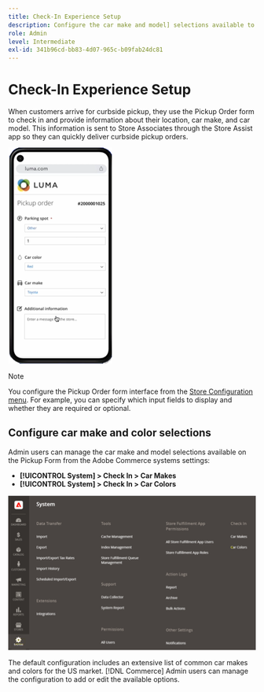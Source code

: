 ```yaml
---
title: Check-In Experience Setup
description: Configure the car make and model] selections available to curbside pickup customers when they complete the Pickup order form.
role: Admin
level: Intermediate
exl-id: 341b96cd-bb83-4d07-965c-b09fab24dc81
---
```

# Check-In Experience Setup

When customers arrive for curbside pickup, they use the Pickup Order form to check in and provide information about their location, car make, and car model. This information is sent to Store Associates through the Store Assist app so they can quickly deliver curbside pickup orders.

![[!DNL Check-In Experience Car Make] and [!DNL Model] settings for curbside pickup](assets/checkin-system-settings-car-options.png)

>[!NOTE]
>
>You configure the Pickup Order form interface from the [Store Configuration menu](merchant-store-configuration.md#configure-check-in-experience-interface-options). For example, you can specify which input fields to display and whether they are required or optional.


## Configure car make and color selections

Admin users can manage the car make and model selections available on the Pickup Form from the Adobe Commerce systems settings: 

- **[!UICONTROL System] > Check In > Car Makes**
- **[!UICONTROL System] > Check In > Car Colors**

![[!DNL Check-In Experience system configuration for curbside pickup]](assets/check-in-experience-system-config.png)

The default configuration includes an extensive list of common car makes and colors for the US market. [!DNL Commerce] Admin users can manage the configuration to add or edit the available options.
